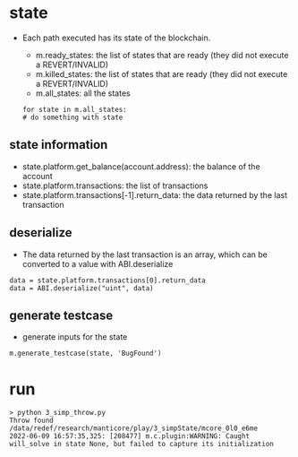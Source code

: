 # state


* Each path executed has its state of the blockchain.

    * m.ready_states: the list of states that are ready (they did not execute a REVERT/INVALID)
    * m.killed_states: the list of states that are ready (they did not execute a REVERT/INVALID)
    * m.all_states: all the states

    ```
    for state in m.all_states:
    # do something with state
    ```


## state information


* state.platform.get_balance(account.address): the balance of the account
* state.platform.transactions: the list of transactions
* state.platform.transactions[-1].return_data: the data returned by the last transaction

## deserialize

* The data returned by the last transaction is an array, which can be converted to a value with ABI.deserialize

```
data = state.platform.transactions[0].return_data
data = ABI.deserialize("uint", data)
```

## generate testcase

* generate inputs for the state

```
m.generate_testcase(state, 'BugFound')

```


# run

```
> python 3_simp_throw.py 
Throw found /data/redef/research/manticore/play/3_simpState/mcore_0l0_e6me
2022-06-09 16:57:35,325: [208477] m.c.plugin:WARNING: Caught will_solve in state None, but failed to capture its initialization
```
